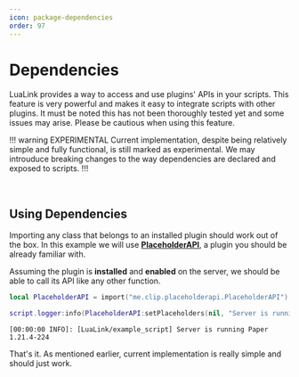 ```yaml
---
icon: package-dependencies
order: 97
---
```


# Dependencies
LuaLink provides a way to access and use plugins' APIs in your scripts. This feature is very powerful and makes it easy to integrate scripts with other plugins. It must be noted this has not been thoroughly tested yet and some issues may arise. Please be cautious when using this feature.

!!! warning EXPERIMENTAL
Current implementation, despite being relatively simple and fully functional, is still marked as experimental.
We may introuduce breaking changes to the way dependencies are declared and exposed to scripts.
!!!

<br />

<!--
## Declaring Dependencies
To declare a dependency, you must create an `init.lua` file in your script's folder. In this example we will use **[PlaceholderAPI](https://www.spigotmc.org/resources/placeholderapi.19978/)**.

```lua /plugins/LuaLink/scripts/example_script/init.lua
depends {
    "PlaceholderAPI"
}
```

**Why is that important?** Declaring dependency will ensure that script will not be loaded if **PlaceholderAPI** plugin is missing.
-->

## Using Dependencies
Importing any class that belongs to an installed plugin should work out of the box. In this example we will use **[PlaceholderAPI](https://www.spigotmc.org/resources/placeholderapi.19978/)**, a plugin you should be already familiar with.

Assuming the plugin is **installed** and **enabled** on the server, we should be able to call its API like any other function.
```lua /plugins/LuaLink/scripts/example_script/main.lua
local PlaceholderAPI = import("me.clip.placeholderapi.PlaceholderAPI")

script.logger:info(PlaceholderAPI:setPlaceholders(nil, "Server is running %server_variant% %server_version_full%"))
```
```log Console Output
[00:00:00 INFO]: [LuaLink/example_script] Server is running Paper 1.21.4-224
```
That's it. As mentioned earlier, current implementation is really simple and should just work.
